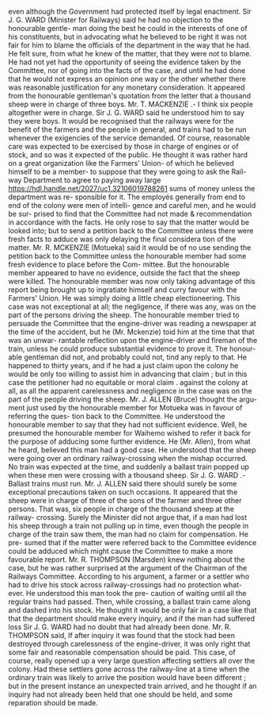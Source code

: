 even although the Government had protected itself by legal enactment. Sir J. G. WARD (Minister for Railways) said he had no objection to the honourable gentle- man doing the best he could in the interests of one of his constituents, but in advocating what he believed to be right it was not fair for him to blame the officials of the department in the way that he had. He felt sure, from what he knew of the matter, that they were not to blame. He had not yet had the opportunity of seeing the evidence taken by the Committee, nor of going into the facts of the case, and until he had done that he would not express an opinion one way or the other whether there was reasonable justification for any monetary consideration. It appeared from the honourable gentleman's quotation from the letter that a thousand sheep were in charge of three boys. Mr. T. MACKENZIE .- I think six people altogether were in charge. Sir J. G. WARD said he understood him to say they were boys. It would be recognised that the railways were for the benefit of the farmers and the people in general, and trains had to be run whenever the exigencies of the service demanded. Of course, reasonable care was expected to be exercised by those in charge of engines or of stock, and so was it expected of the public. He thought it was rather hard on a great organization like the Farmers' Union- of which he believed himself to be a member- to suppose that they were going to ask the Rail- way Department to agree to paying away large https://hdl.handle.net/2027/uc1.32106019788261 sums of money unless the department was re- sponsible for it. The employés generally from end to end of the colony were men of intelli- gence and careful men, and he would be sur- prised to find that the Committee had not made & recommendation in accordance with the facts. He only rose to say that the matter would be looked into; but to send a petition back to the Committee unless there were fresh facts to adduce was only delaying the final considera tion of the matter. Mr. R. MCKENZIE (Motueka) said it would be of no use sending the petition back to the Committee unless the honourable member had some fresh evidence to place before the Com- mittee. But the honourable member appeared to have no evidence, outside the fact that the sheep were killed. The honourable member was now only taking advantage of this report being brought up to ingratiate himself and curry favour with the Farmers' Union. He was simply doing a little cheap electioneering. This case was not exceptional at all; the negligence, if there was any, was on the part of the persons driving the sheep. The honourable member tried to persuade the Committee that the engine-driver was reading a newspaper at the time of the accident, but he (Mr. Mckenzie) toid him at the time that that was an unwar- rantable reflection upon the engine-driver and fireman of the train, unless he could produce substantial evidence to prove it. The honour- able gentleman did not, and probably could not, tind any reply to that. He happened to thirty years, and if he had a just claim upon the colony he would be only too willing to assist him in advancing that claim ; but in this case the petitioner had no equitable or moral claim . against the colony at all, as all the apparent carelessness and negligence in the case was on the part of the people driving the sheep. Mr. J. ALLEN (Bruce) thought the argu- ment just used by the honourable member for Motueka was in favour of referring the ques- tion back to the Committee. He understood the honourable member to say that they had not sufficient evidence. Well, he presumed the honourable member for Waihemo wished to refer it back for the purpose of adducing some further evidence. He (Mr. Allen), from what he heard, believed this man had a good case. He understood that the sheep were going over an ordinary railway-crossing when the mishap occurred. No train was expected at the time, and suddenly a ballast train popped up when these men were crossing with a thousand sheep. Sir J. G. WARD .- Ballast trains must run. Mr. J. ALLEN said there should surely be some exceptional precautions taken on such occasions. It appeared that the sheep were in charge of three of the sons of the farmer and three other persons. That was, six people in charge of the thousand sheep at the railway- crossing. Surely the Minister did not argue that, if a man had lost his sheep through a train not pulling up in time, even though the people in charge of the train saw them, the man had no claim for compensation. He pre- sumed that if the matter were referred back to the Committee evidence could be adduced which might cause the Committee to make a more favourable report. Mr. R. THOMPSON (Marsden) knew nothing about the case, but he was rather surprised at the argument of the Chairman of the Railways Committee. According to his argument, a farmer or a settler who had to drive his stock across railway-crossings had no protection what- ever. He understood this man took the pre- caution of waiting until all the regular trains had passed. Then, while crossing, a ballast train came along and dashed into his stock. He thought it would be only fair in a case like that that the department should make every inquiry, and if the man had suffered loss Sir J. G. WARD had no doubt that had already been done. Mr. R. THOMPSON said, If after inquiry it was found that the stock had been destroyed through carelessness of the engine-driver, it was only right that some fair and reasonable compensation should be paid. This case, of course, really opened up a very large question affecting settlers all over the colony. Had these settlers gone across the railway-line at a time when the ordinary train was likely to arrive the position would have been different ; but in the present instance an unexpected train arrived, and he thought if an inquiry had not already been held that one should be held, and some reparation should be made. 
